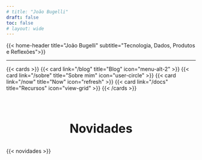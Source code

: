 ```yaml
---
# title: "João Bugelli"
draft: false
toc: false
# layout: wide
---
```


{{< home-header title="João Bugelli" subtitle="Tecnologia, Dados, Produtos e Reflexões">}}

---

{{< cards >}}
{{< card link="/blog" title="Blog" icon="menu-alt-2" >}}
{{< card link="/sobre" title="Sobre mim" icon="user-circle" >}}
{{< card link="/now" title="Now" icon="refresh" >}}
{{< card link="/docs" title="Recursos" icon="view-grid" >}}
{{< /cards >}}


<div style="text-align: center; margin-top: 5rem; ">
  <h3 style="font-size: 2rem; font-family:Inter">Novidades</h3>
</div>

{{< novidades >}}



